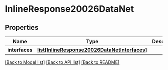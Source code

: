 # InlineResponse20026DataNet

## Properties
Name | Type | Description | Notes
------------ | ------------- | ------------- | -------------
**interfaces** | [**list[InlineResponse20026DataNetInterfaces]**](InlineResponse20026DataNetInterfaces.md) |  | [optional] 

[[Back to Model list]](../README.md#documentation-for-models) [[Back to API list]](../README.md#documentation-for-api-endpoints) [[Back to README]](../README.md)

